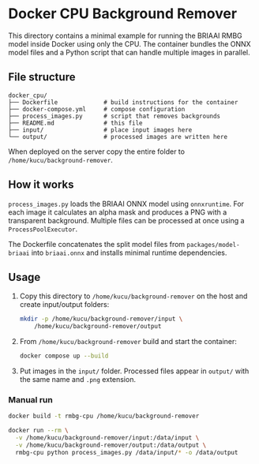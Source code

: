 # Docker CPU Background Remover

This directory contains a minimal example for running the BRIAAI RMBG model
inside Docker using only the CPU. The container bundles the ONNX model files
and a Python script that can handle multiple images in parallel.

## File structure

```
docker_cpu/
├── Dockerfile             # build instructions for the container
├── docker-compose.yml     # compose configuration
├── process_images.py      # script that removes backgrounds
├── README.md              # this file
├── input/                 # place input images here
└── output/                # processed images are written here
```

When deployed on the server copy the entire folder to
`/home/kucu/background-remover`.

## How it works

`process_images.py` loads the BRIAAI ONNX model using `onnxruntime`.
For each image it calculates an alpha mask and produces a PNG with a
transparent background. Multiple files can be processed at once using a
`ProcessPoolExecutor`.

The Dockerfile concatenates the split model files from `packages/model-briaai`
into `briaai.onnx` and installs minimal runtime dependencies.

## Usage

1. Copy this directory to `/home/kucu/background-remover` on the host and create
   input/output folders:
   ```bash
   mkdir -p /home/kucu/background-remover/input \
       /home/kucu/background-remover/output
   ```
2. From `/home/kucu/background-remover` build and start the container:
   ```bash
   docker compose up --build
   ```
3. Put images in the `input/` folder. Processed files appear in `output/` with
   the same name and `.png` extension.

### Manual run

```bash
docker build -t rmbg-cpu /home/kucu/background-remover

docker run --rm \
  -v /home/kucu/background-remover/input:/data/input \
  -v /home/kucu/background-remover/output:/data/output \
  rmbg-cpu python process_images.py /data/input/* -o /data/output
```
